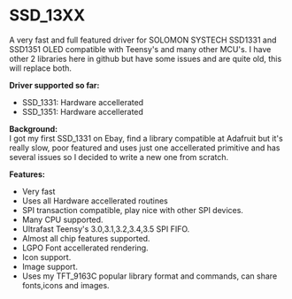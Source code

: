 # SSD_13XX
A very fast and full featured driver for SOLOMON SYSTECH SSD1331 and SSD1351 OLED compatible with Teensy's and many other MCU's.
I have other 2 libraries here in github but have some issues and are quite old, this will replace both.

<b>Driver supported so far:</b><br>
  - SSD_1331: Hardware accellerated
  - SSD_1351: Hardware accellerated

<b>Background:</b><br>
I got my first SSD_1331 on Ebay, find a library compatible at Adafruit but it's really slow, poor featured and uses just one accellerated primitive and has several issues so I decided to write a new one from scratch.<br>

<b>Features:</b><br>
 - Very fast
 - Uses all Hardware accellerated routines
 - SPI transaction compatible, play nice with other SPI devices.
 - Many CPU supported.
 - Ultrafast Teensy's 3.0,3.1,3.2,3.4,3.5 SPI FIFO.
 - Almost all chip features supported.
 - LGPO Font accellerated rendering.
 - Icon support.
 - Image support.
 - Uses my TFT_9163C popular library format and commands, can share fonts,icons and images.
